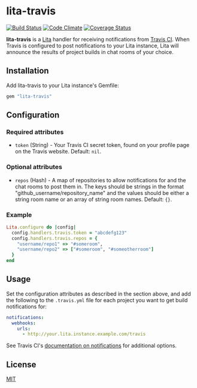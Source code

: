 # lita-travis

[![Build Status](https://travis-ci.org/jimmycuadra/lita-travis.png)](https://travis-ci.org/jimmycuadra/lita-travis)
[![Code Climate](https://codeclimate.com/github/jimmycuadra/lita-travis.png)](https://codeclimate.com/github/jimmycuadra/lita-travis)
[![Coverage Status](https://coveralls.io/repos/jimmycuadra/lita-travis/badge.png)](https://coveralls.io/r/jimmycuadra/lita-travis)

**lita-travis** is a [Lita](https://github.com/jimmycuadra/lita) handler for receiving notifications from [Travis CI](https://travis-ci.org/). When Travis is configured to post notifications to your Lita instance, Lita will announce the results of project builds in chat rooms of your choice.

## Installation

Add lita-travis to your Lita instance's Gemfile:

``` ruby
gem "lita-travis"
```

## Configuration

### Required attributes

* `token` (String) - Your Travis CI secret token, found on your profile page on the Travis website. Default: `nil`.

### Optional attributes

* `repos` (Hash) - A map of repositories to allow notifications for and the chat rooms to post them in. The keys should be strings in the format "github_username/repository_name" and the values should be either a string room name or an array of string room names. Default: `{}`.

### Example

``` ruby
Lita.configure do |config|
  config.handlers.travis.token = "abcdefg123"
  config.handlers.travis.repos = {
    "username/repo1" => "#someroom",
    "username/repo2" => ["#someroom", "#someotherroom"]
  }
end
```

## Usage

Set the configuration attributes as described in the section above, and add the following to the `.travis.yml` file for each project you want to get build notifications for:

``` yml
notifications:
  webhooks:
    urls:
      - http://your.lita.instance.example.com/travis
```

See Travis CI's [documentation on notifications](http://about.travis-ci.org/docs/user/notifications/) for additional options.

## License

[MIT](http://opensource.org/licenses/MIT)
